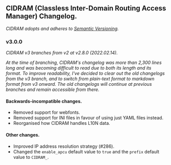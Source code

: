 ## CIDRAM (Classless Inter-Domain Routing Access Manager) Changelog.

*CIDRAM adopts and adheres to [Semantic Versioning](https://semver.org/).*

### v3.0.0

*CIDRAM v3 branches from v2 at v2.8.0 (2022.02.14).*

*At the time of branching, CIDRAM's changelog was more than 2,300 lines long and was becoming difficult to read due to both its length and its format. To improve readability, I've decided to clear out the old changelogs from the v3 branch, and to switch from plain-text format to markdown format from v3 onward. The old changelogs will continue at previous branches and remain accessible from there.*

#### Backwards-incompatible changes.
- Removed support for webfonts.
- Removed support for INI files in favour of using just YAML files instead.
- Reorganised how CIDRAM handles L10N data.

#### Other changes.
- Improved IP address resolution strategy (#286).
- Changed the `enable_apcu` default value to `true` and the `prefix` default value to `CIDRAM_`.
